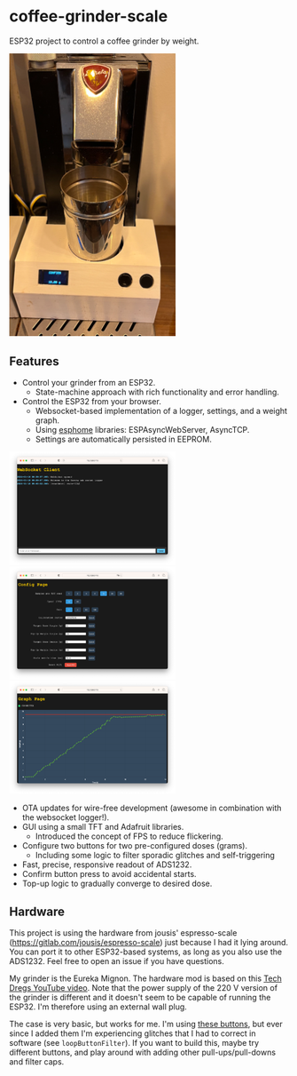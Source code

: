 # coffee-grinder-scale

ESP32 project to control a coffee grinder by weight.

<img src="https://github.com/ahuber21/coffee-grinder-scale/blob/main/.doc/shot.png" width=300>

## Features

* Control your grinder from an ESP32.
  * State-machine approach with rich functionality and error handling.
* Control the ESP32 from your browser.
  * Websocket-based implementation of a logger, settings, and a weight graph.
  * Using [esphome](https://github.com/esphome/) libraries: ESPAsyncWebServer, AsyncTCP.
  * Settings are automatically persisted in EEPROM.

<div style="flex: 0 0 300px;">
<img src="https://github.com/ahuber21/coffee-grinder-scale/blob/main/.doc/console.png" width="300" alt="Console">
</div>
<div style="flex: 0 0 300px;">
<img src="https://github.com/ahuber21/coffee-grinder-scale/blob/main/.doc/settings.png" width="300" alt="Settings">
</div>
<div style="flex: 0 0 300px;">
<img src="https://github.com/ahuber21/coffee-grinder-scale/blob/main/.doc/graph.png" width="300" alt="Graph">
</div>

* OTA updates for wire-free development (awesome in combination with the websocket logger!).
* GUI using a small TFT and Adafruit libraries.
  * Introduced the concept of FPS to reduce flickering.
* Configure two buttons for two pre-configured doses (grams).
  * Including some logic to filter sporadic glitches and self-triggering
* Fast, precise, responsive readout of ADS1232.
* Confirm button press to avoid accidental starts.
* Top-up logic to gradually converge to desired dose.

## Hardware

This project is using the hardware from jousis' espresso-scale (https://gitlab.com/jousis/espresso-scale) just because I had it lying around. You can port it to other ESP32-based systems, as long as you also use the ADS1232. Feel free to open an issue if you have questions.

My grinder is the Eureka Mignon. The hardware mod is based on this [Tech Dregs YouTube video](https://www.youtube.com/watch?v=ksemL5_kvDw). Note that the power supply of the 220 V version of the grinder is different and it doesn't seem to be capable of running the ESP32. I'm therefore using an external wall plug.

The case is very basic, but works for me. I'm using [these buttons](https://www.amazon.de/gp/product/B0BF51N8CK/ref=ppx_yo_dt_b_search_asin_image?ie=UTF8&th=1&language=en_GB), but ever since I added them I'm experiencing glitches that I had to correct in software (see `loopButtonFilter`). If you want to build this, maybe try different buttons, and play around with adding other pull-ups/pull-downs and filter caps.